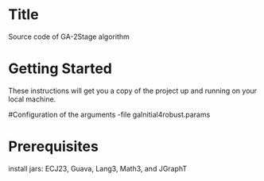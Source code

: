  # Title
Source code of GA-2Stage algorithm

# Getting Started
These instructions will get you a copy of the project up and running on your local machine.

#Configuration of the arguments
-file gaInitial4robust.params

# Prerequisites
install jars: ECJ23, Guava, Lang3, Math3, and JGraphT

